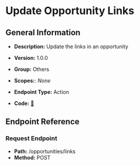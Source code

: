 # Update Opportunity Links

## General Information

- **Description:** Update the links in an opportunity

- **Version:** 1.0.0
- **Group:** Others
- **Scopes:**: _None_
- **Endpoint Type:** Action
- **Code:** [🔗](https://github.com/NangoHQ/integration-templates/tree/main/integrations/lever-sandbox/actions/update-opportunity-links.ts)

## Endpoint Reference

### Request Endpoint

- **Path:** /opportunities/links
- **Method:** POST
